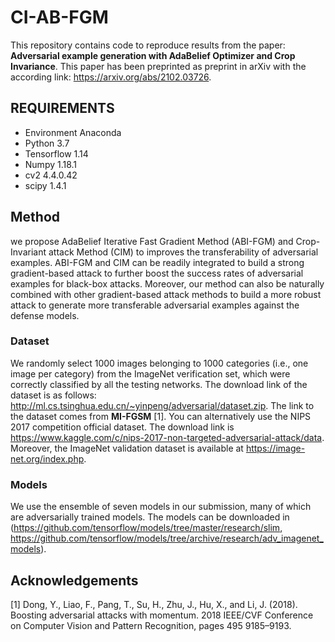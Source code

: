 # CI-AB-FGM
This repository contains code to reproduce results from the paper:
**Adversarial example generation with AdaBelief Optimizer and Crop Invariance**. This paper has been preprinted as preprint in arXiv with the according link: https://arxiv.org/abs/2102.03726.

## REQUIREMENTS
- Environment Anaconda
- Python 3.7
- Tensorflow 1.14
- Numpy 1.18.1 
- cv2 4.4.0.42
- scipy 1.4.1

## Method
we propose AdaBelief Iterative Fast Gradient Method (ABI-FGM) and Crop-Invariant attack Method (CIM) to improves the transferability of adversarial examples. 
ABI-FGM and CIM can be readily integrated to build a strong gradient-based attack to further boost the success rates of adversarial examples for black-box attacks. 
Moreover, our method can also be naturally combined with other gradient-based attack methods to build a more robust attack to generate more transferable adversarial examples against the defense models.

### Dataset
We randomly select 1000 images belonging to 1000 categories (i.e., one image per category) from the ImageNet verification set, which were correctly classified by all the testing networks. The download link of the dataset is as follows:  http://ml.cs.tsinghua.edu.cn/~yinpeng/adversarial/dataset.zip. The link to the dataset comes from **MI-FGSM** [1]. You can alternatively use the NIPS 2017 competition official dataset. The download link is https://www.kaggle.com/c/nips-2017-non-targeted-adversarial-attack/data. Moreover, the ImageNet validation dataset is available at https://image-net.org/index.php.

### Models
We use the ensemble of seven models in our submission, many of which are adversarially trained models. The models can be downloaded in (https://github.com/tensorflow/models/tree/master/research/slim, https://github.com/tensorflow/models/tree/archive/research/adv_imagenet_models).

## Acknowledgements
[1] Dong, Y., Liao, F., Pang, T., Su, H., Zhu, J., Hu, X., and Li, J. (2018). Boosting adversarial attacks with momentum. 2018 IEEE/CVF Conference on Computer Vision and Pattern Recognition, pages 495 9185–9193.










